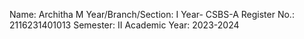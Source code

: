 Name: Architha M
Year/Branch/Section: I Year- CSBS-A
Register No.: 2116231401013
Semester: II
Academic Year: 2023-2024
